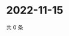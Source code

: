 # 2022-11-15

共 0 条

<!-- BEGIN WEIBO -->
<!-- 最后更新时间 Tue Nov 15 2022 19:13:22 GMT+0800 (China Standard Time) -->

<!-- END WEIBO -->
